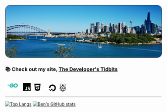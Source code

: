 <img src="https://raw.githubusercontent.com/bengarrett/bengarrett/main/1500x500.jpeg" alt="Sydney, Australia" style="border-radius:15px;border:1px solid black" />

### 📚 Check out my site, [The Developer's Tidbits][tdt]

[<img alt="Go logo" titme="Go is my language of choice" width="45px" src="https://raw.githubusercontent.com/bengarrett/bengarrett/master/svg/Go-Logo_Aqua.svg" />][go] &nbsp;
[<img alt="JS logo" titme="I develope in native JS" width="25px" src="https://raw.githubusercontent.com/bengarrett/bengarrett/master/svg/js.svg" />][js] &nbsp;
[<img alt="HTML5 logo" titme="Often maligned but critical HTML5" width="20px" src="https://raw.githubusercontent.com/bengarrett/bengarrett/master/svg/html5.svg" />][html] &nbsp; &nbsp; &nbsp;
[<img alt="Digital Ocean logo" title="I host with Digital Ocean" width="23px" src="https://raw.githubusercontent.com/bengarrett/bengarrett/master/svg/digital-ocean.svg" />][digitalocean] &nbsp;
[<img alt="Raspberry Pi logo" titme="I blog about the Raspberry Pi" width="20px" src="https://raw.githubusercontent.com/bengarrett/bengarrett/master/svg/raspberry-pi.svg" />][raspberry-pi]

---
[![Top Langs](https://github-readme-stats.vercel.app/api/top-langs/?username=bengarrett&layout=compact)](https://github.com/anuraghazra/github-readme-stats)
[![Ben's GitHub stats](https://github-readme-stats.vercel.app/api?username=bengarrett&count_private=true&show_icons=true&layout=compact&hide_title=true)](https://github.com/anuraghazra/github-readme-stats)

[digitalocean]: https://m.do.co/c/a9270bdb9e74
[raspberry-pi]: https://www.raspberrypi.org
[tdt]: https://devtidbits.com
[go]: https://go.dev/
[html]: https://developer.mozilla.org/en-US/docs/Web/html
[js]: https://developer.mozilla.org/en-US/docs/Web/javascript
